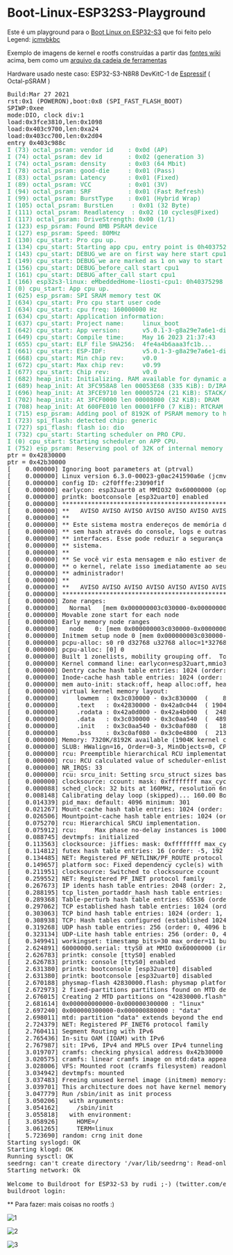 # Boot-Linux-ESP32S3-Playground
Este é um playground para o [Boot Linux on ESP32-S3](http://wiki.osll.ru/doku.php/etc:users:jcmvbkbc:linux-xtensa:esp32s3) que foi feito pelo Legend: [jcmvbkbc](https://github.com/jcmvbkbc) 

Exemplo de imagens de kernel e rootfs construídas a partir das [fontes wiki](http://wiki.osll.ru/doku.php/etc:users:jcmvbkbc:linux-xtensa:esp32s3) acima, bem como um [arquivo da cadeia de ferramentas](http://wiki.osll.ru/doku.php/etc:users:jcmvbkbc:linux-xtensa:esp32s3)

Hardware usado neste caso: ESP32-S3-N8R8 DevKitC-1 de [Espressif](http://espressif.eu) ( Octal-pSRAM )

<pre>Build:Mar 27 2021
rst:0x1 (POWERON),boot:0x8 (SPI_FAST_FLASH_BOOT)
SPIWP:0xee
mode:DIO, clock div:1
load:0x3fce3810,len:0x1098
load:0x403c9700,len:0xa24
load:0x403cc700,len:0x2d04
entry 0x403c988c
<font color="#26A269">I (73) octal_psram: vendor id    : 0x0d (AP)</font>
<font color="#26A269">I (74) octal_psram: dev id       : 0x02 (generation 3)</font>
<font color="#26A269">I (74) octal_psram: density      : 0x03 (64 Mbit)</font>
<font color="#26A269">I (78) octal_psram: good-die     : 0x01 (Pass)</font>
<font color="#26A269">I (83) octal_psram: Latency      : 0x01 (Fixed)</font>
<font color="#26A269">I (89) octal_psram: VCC          : 0x01 (3V)</font>
<font color="#26A269">I (94) octal_psram: SRF          : 0x01 (Fast Refresh)</font>
<font color="#26A269">I (99) octal_psram: BurstType    : 0x01 (Hybrid Wrap)</font>
<font color="#26A269">I (105) octal_psram: BurstLen     : 0x01 (32 Byte)</font>
<font color="#26A269">I (111) octal_psram: Readlatency  : 0x02 (10 cycles@Fixed)</font>
<font color="#26A269">I (117) octal_psram: DriveStrength: 0x00 (1/1)</font>
<font color="#26A269">I (123) esp_psram: Found 8MB PSRAM device</font>
<font color="#26A269">I (127) esp_psram: Speed: 80MHz</font>
<font color="#26A269">I (130) cpu_start: Pro cpu up.</font>
<font color="#26A269">I (134) cpu_start: Starting app cpu, entry point is 0h40375298 greeting to the stuff :)</font>
<font color="#26A269">I (143) cpu_start: DEBUG_we are on first way here start cpu1</font>
<font color="#26A269">I (149) cpu_start: DEBUG_we are marked as 1 on way to start cpu1</font>
<font color="#26A269">I (156) cpu_start: DEBUG_before_call start cpu1</font>
<font color="#26A269">I (161) cpu_start: DEBUG_after_call start cpu1</font>
<font color="#26A269">I (166) esp32s3-linux: eMbeddedHome-liosti-cpu1: 0h40375298</font>
<font color="#26A269">I (0) cpu_start: App cpu up.</font>
<font color="#26A269">I (625) esp_psram: SPI SRAM memory test OK</font>
<font color="#26A269">I (634) cpu_start: Pro cpu start user code</font>
<font color="#26A269">I (634) cpu_start: cpu freq: 160000000 Hz</font>
<font color="#26A269">I (634) cpu_start: Application information:</font>
<font color="#26A269">I (637) cpu_start: Project name:     linux_boot</font>
<font color="#26A269">I (642) cpu_start: App version:      v5.0.1-3-g8a29e7a6e1-dirty</font>
<font color="#26A269">I (649) cpu_start: Compile time:     May 16 2023 21:37:43</font>
<font color="#26A269">I (655) cpu_start: ELF file SHA256:  4fe4a4b6aaa3fc1b...</font>
<font color="#26A269">I (661) cpu_start: ESP-IDF:          v5.0.1-3-g8a29e7a6e1-dirty</font>
<font color="#26A269">I (668) cpu_start: Min chip rev:     v0.0</font>
<font color="#26A269">I (672) cpu_start: Max chip rev:     v0.99 </font>
<font color="#26A269">I (677) cpu_start: Chip rev:         v0.0</font>
<font color="#26A269">I (682) heap_init: Initializing. RAM available for dynamic allocation:</font>
<font color="#26A269">I (689) heap_init: At 3FC958A8 len 00053E68 (335 KiB): D/IRAM</font>
<font color="#26A269">I (696) heap_init: At 3FCE9710 len 00005724 (21 KiB): STACK/DRAM</font>
<font color="#26A269">I (702) heap_init: At 3FCF0000 len 00008000 (32 KiB): DRAM</font>
<font color="#26A269">I (708) heap_init: At 600FE010 len 00001FF0 (7 KiB): RTCRAM</font>
<font color="#26A269">I (715) esp_psram: Adding pool of 8192K of PSRAM memory to heap allocator</font>
<font color="#26A269">I (723) spi_flash: detected chip: generic</font>
<font color="#26A269">I (727) spi_flash: flash io: dio</font>
<font color="#26A269">I (732) cpu_start: Starting scheduler on PRO CPU.</font>
<font color="#26A269">I (0) cpu_start: Starting scheduler on APP CPU.</font>
<font color="#26A269">I (752) esp_psram: Reserving pool of 32K of internal memory for DMA/internal allocations</font>
ptr = 0x42830000
ptr = 0x42b30000
[    0.000000] Ignoring boot parameters at (ptrval)
[    0.000000] Linux version 6.3.0-00023-g0ac241590a6e (jcmvbkbc@octofox) (xtensa-generic-elf-gcc (GCC) 13.1.0, GNU ld (GNU Binutils) 2.40) #48 PREEMPT Tue May 16 7:54:35 PDT 2023
[    0.000000] config ID: c2f0fffe:23090f1f
[    0.000000] earlycon: esp32uart0 at MMIO32 0x60000000 (options &apos;115200n8&apos;)
[    0.000000] printk: bootconsole [esp32uart0] enabled
[    0.000000] **********************************************************
[    0.000000] **   AVISO AVISO AVISO AVISO AVISO AVISO AVISO AVISO    **
[    0.000000] **                                                      **
[    0.000000] ** Este sistema mostra endereços de memória do kernel   **
[    0.000000] ** sem hash através do console, logs e outras           **
[    0.000000] ** interfaces. Esse pode reduzir a segurança do seu     **
[    0.000000] ** sistema.                                             **
[    0.000000] **                                                      **
[    0.000000] ** Se você vir esta mensagem e não estiver depurando    **
[    0.000000] ** o kernel, relate isso imediatamente ao seu sistema   **
[    0.000000] ** administrador!                                       **
[    0.000000] **                                                      **
[    0.000000] **   AVISO AVISO AVISO AVISO AVISO AVISO AVISO AVISO    **
[    0.000000] **********************************************************
[    0.000000] Zone ranges:
[    0.000000]   Normal   [mem 0x000000003c030000-0x000000003c82ffff]
[    0.000000] Movable zone start for each node
[    0.000000] Early memory node ranges
[    0.000000]   node   0: [mem 0x000000003c030000-0x000000003c82ffff]
[    0.000000] Initmem setup node 0 [mem 0x000000003c030000-0x000000003c82ffff]
[    0.000000] pcpu-alloc: s0 r0 d32768 u32768 alloc=1*32768
[    0.000000] pcpu-alloc: [0] 0 
[    0.000000] Built 1 zonelists, mobility grouping off.  Total pages: 2032
[    0.000000] Kernel command line: earlycon=esp32uart,mmio32,0x60000000,115200n8 console=ttyS0,115200n8 debug rw root=mtd:data no_hash_pointers 
[    0.000000] Dentry cache hash table entries: 1024 (order: 0, 4096 bytes, linear)
[    0.000000] Inode-cache hash table entries: 1024 (order: 0, 4096 bytes, linear)
[    0.000000] mem auto-init: stack:off, heap alloc:off, heap free:off
[    0.000000] virtual kernel memory layout:
[    0.000000]     lowmem  : 0x3c030000 - 0x3c830000  (    8 MB)
[    0.000000]     .text   : 0x42830000 - 0x42a0c044  ( 1904 kB)
[    0.000000]     .rodata : 0x42a0d000 - 0x42a4b000  (  248 kB)
[    0.000000]     .data   : 0x3c030000 - 0x3c0aa540  (  489 kB)
[    0.000000]     .init   : 0x3c0aa540 - 0x3c0af080  (   18 kB)
[    0.000000]     .bss    : 0x3c0af080 - 0x3c0e4800  (  213 kB)
[    0.000000] Memory: 7320K/8192K available (1904K kernel code, 489K rwdata, 248K rodata, 94K init, 213K bss, 872K reserved, 0K cma-reserved)
[    0.000000] SLUB: HWalign=16, Order=0-3, MinObjects=0, CPUs=1, Nodes=1
[    0.000000] rcu: Preemptible hierarchical RCU implementation.
[    0.000000] rcu: RCU calculated value of scheduler-enlistment delay is 10 jiffies.
[    0.000000] NR_IRQS: 33
[    0.000000] rcu: srcu_init: Setting srcu_struct sizes based on contention.
[    0.000000] clocksource: ccount: mask: 0xffffffff max_cycles: 0xffffffff, max_idle_ns: 11945377789 ns
[    0.000088] sched_clock: 32 bits at 160MHz, resolution 6ns, wraps every 13421772796ns
[    0.008148] Calibrating delay loop (skipped)... 160.00 BogoMIPS preset
[    0.014339] pid_max: default: 4096 minimum: 301
[    0.021267] Mount-cache hash table entries: 1024 (order: 0, 4096 bytes, linear)
[    0.026506] Mountpoint-cache hash table entries: 1024 (order: 0, 4096 bytes, linear)
[    0.075270] rcu: Hierarchical SRCU implementation.
[    0.075912] rcu: 	Max phase no-delay instances is 1000.
[    0.088745] devtmpfs: initialized
[    0.113563] clocksource: jiffies: mask: 0xffffffff max_cycles: 0xffffffff, max_idle_ns: 19112604462750000 ns
[    0.114812] futex hash table entries: 16 (order: -5, 192 bytes, linear)
[    0.134485] NET: Registered PF_NETLINK/PF_ROUTE protocol family
[    0.149657] platform soc: Fixed dependency cycle(s) with /soc/intc@600c2000
[    0.211951] clocksource: Switched to clocksource ccount
[    0.259552] NET: Registered PF_INET protocol family
[    0.267673] IP idents hash table entries: 2048 (order: 2, 16384 bytes, linear)
[    0.288195] tcp_listen_portaddr_hash hash table entries: 1024 (order: 0, 4096 bytes, linear)
[    0.289368] Table-perturb hash table entries: 65536 (order: 6, 262144 bytes, linear)
[    0.297062] TCP established hash table entries: 1024 (order: 0, 4096 bytes, linear)
[    0.303063] TCP bind hash table entries: 1024 (order: 1, 8192 bytes, linear)
[    0.308938] TCP: Hash tables configured (established 1024 bind 1024)
[    0.319268] UDP hash table entries: 256 (order: 0, 4096 bytes, linear)
[    0.323134] UDP-Lite hash table entries: 256 (order: 0, 4096 bytes, linear)
[    0.349941] workingset: timestamp_bits=30 max_order=11 bucket_order=0
[    2.624891] 60000000.serial: ttyS0 at MMIO 0x60000000 (irq = 1, base_baud = 0) is a ESP32 UART
[    2.626783] printk: console [ttyS0] enabled
[    2.626783] printk: console [ttyS0] enabled
[    2.631380] printk: bootconsole [esp32uart0] disabled
[    2.631380] printk: bootconsole [esp32uart0] disabled
[    2.670188] physmap-flash 42830000.flash: physmap platform flash device: [mem 0x42830000-0x4302ffff]
[    2.672973] 2 fixed-partitions partitions found on MTD device 42830000.flash
[    2.676015] Creating 2 MTD partitions on &quot;42830000.flash&quot;:
[    2.681614] 0x000000000000-0x000000300000 : &quot;linux&quot;
[    2.697240] 0x000000300000-0x000000880000 : &quot;data&quot;
[    2.698011] mtd: partition &quot;data&quot; extends beyond the end of device &quot;42830000.flash&quot; -- size truncated to 0x500000
[    2.724379] NET: Registered PF_INET6 protocol family
[    2.760411] Segment Routing with IPv6
[    2.765436] In-situ OAM (IOAM) with IPv6
[    2.767987] sit: IPv6, IPv4 and MPLS over IPv4 tunneling driver
[    3.019707] cramfs: checking physical address 0x42b30000 for linear cramfs image
[    3.020575] cramfs: linear cramfs image on mtd:data appears to be 1764 KB in size
[    3.028006] VFS: Mounted root (cramfs filesystem) readonly on device 31:1.
[    3.034942] devtmpfs: mounted
[    3.037483] Freeing unused kernel image (initmem) memory: 16K
[    3.039701] This architecture does not have kernel memory protection.
[    3.047779] Run /sbin/init as init process
[    3.050206]   with arguments:
[    3.054162]     /sbin/init
[    3.055818]   with environment:
[    3.058926]     HOME=/
[    3.061265]     TERM=linux
[    5.723690] random: crng init done
Starting syslogd: OK
Starting klogd: OK
Running sysctl: OK
seedrng: can&apos;t create directory &apos;/var/lib/seedrng&apos;: Read-only file system
Starting network: Ok

Welcome to Buildroot for ESP32-S3 by rudi ;-) (twitter.com/eMbeddedHome)
buildroot login: 
</pre>


** Para fazer: mais coisas no rootfs :)



![1](https://github.com/branux/Boot-Linux-ESP32S3-Playground/assets/16070445/5d7484bb-652a-4c53-ac6e-52507158d8f0)

![2](https://github.com/branux/Boot-Linux-ESP32S3-Playground/assets/16070445/a0527e15-11d1-44ff-8987-2b2dd7a29af8)

![3](https://github.com/branux/Boot-Linux-ESP32S3-Playground/assets/16070445/904cf8db-7ec6-4734-b392-130fbedf66ab)











